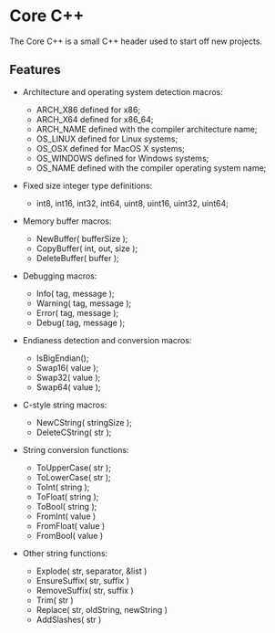 Core C++
========

The Core C++ is a small C++ header used to start off new projects.

Features
--------

* Architecture and operating system detection macros:
  - ARCH_X86 defined for x86;
  - ARCH_X64 defined for x86_64;
  - ARCH_NAME defined with the compiler architecture name;
  - OS_LINUX defined for Linux systems;
  - OS_OSX defined for MacOS X systems;
  - OS_WINDOWS defined for Windows systems;
  - OS_NAME defined with the compiler operating system name;
  
* Fixed size integer type definitions:
  - int8, int16, int32, int64, uint8, uint16, uint32, uint64;
  
* Memory buffer macros:
  - NewBuffer( bufferSize );
  - CopyBuffer( int, out, size );
  - DeleteBuffer( buffer );
  
* Debugging macros:
  - Info( tag, message );
  - Warning( tag, message );
  - Error( tag, message );
  - Debug( tag, message );
  
* Endianess detection and conversion macros:
  - IsBigEndian();
  - Swap16( value );
  - Swap32( value );
  - Swap64( value );
  
* C-style string macros:
  - NewCString( stringSize );
  - DeleteCString( str );
  
* String conversion functions:
  - ToUpperCase( str );
  - ToLowerCase( str );
  - ToInt( string );
  - ToFloat( string );
  - ToBool( string );
  - FromInt( value )
  - FromFloat( value )
  - FromBool( value )

* Other string functions:
  - Explode( str, separator, &list )
  - EnsureSuffix( str, suffix )
  - RemoveSuffix( str, suffix )
  - Trim( str )
  - Replace( str, oldString, newString )
  - AddSlashes( str )
